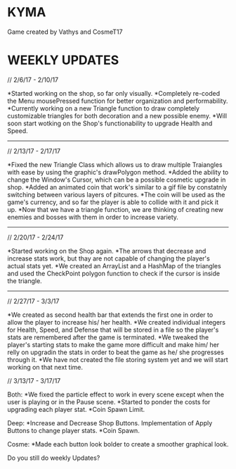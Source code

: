 # KYMA
Game created by Vathys and CosmeT17


WEEKLY UPDATES
================================================================================================================================================
// 2/6/17 - 2/10/17

*Started working on the shop, so far only visually.
*Completely re-coded the Menu mousePressed function for better organization and performability.
*Currently working on a new Triangle function to draw completely customizable triangles for both decoration and a new possible enemy. 
*Will soon start wotking on the Shop's functionability to upgrade  Health and Speed.

---------------------------------------------------------------------------------------------------------------------------------------------------------------------------------
// 2/13/17 - 2/17/17

*Fixed the new Triangle Class which allows us to draw multiple Traiangles with ease by using the graphic's drawPolygon method.
*Added the ability to change the Window's Cursor, which can be a possible cosmetic upgrade in shop.
*Added an animated coin that work's similar to a gif file by constatnly switching between various layers of pitcures.
*The coin will be used as the game's currency, and so far the player is able to collide with it and pick it up.
*Now that we have a triangle function, we are thinking of creating new enemies and bosses with them in order to increase variety.

---------------------------------------------------------------------------------------------------------------------------------------------------------------------------------

// 2/20/17 - 2/24/17

*Started working on the Shop again.
*The arrows that decrease and increase stats work, but thay are not capable of changing the player's actual stats yet.
*We created an ArrayList and a HashMap of the triangles and used the CheckPoint polygon function to check if the cursor is inside the triangle.

---------------------------------------------------------------------------------------------------------------------------------------------------------------------------------

// 2/27/17 - 3/3/17

*We created as second health bar that extends the first one in order to allow the player to increase his/ her health.
*We created individual integers for Health, Speed, and Defense that will be stored in a file so the player's stats are remembered after the game is terminated.
*We tweaked the player's starting stats to make the game more difficult and make him/ her relly on upgradin the stats in order to beat the game as he/ she progresses through it.
*We have not created the file storing system yet and we will start working on that next time.

// 3/13/17 - 3/17/17

Both: 
*We fixed the particle effect to work in every scene except when the user is playing or in the Pause scene.
*Started to ponder the costs for upgrading each player stat.
*Coin Spawn Limit.

Deep:
*Increase and Decrease Shop Buttons. Implementation of Apply Buttons to change player stats. 
*Coin Spawn.

Cosme:
*Made each button look bolder to create a smoother graphical look.

Do you still do weekly Updates?
